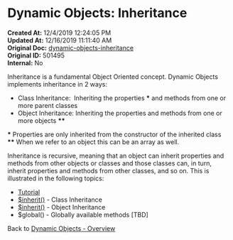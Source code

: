 # Dynamic Objects: Inheritance

**Created At:** 12/4/2019 12:24:05 PM  
**Updated At:** 12/16/2019 11:11:40 AM  
**Original Doc:** [dynamic-objects-inheritance](https://docs.jbase.com/42948-dynamic-objects/dynamic-objects-inheritance)  
**Original ID:** 501495  
**Internal:** No

Inheritance is a fundamental Object Oriented concept. Dynamic Objects implements inheritance in 2 ways:

- Class Inheritance:  Inheriting the properties **\*** and methods from one or more parent classes
- Object Inheritance: Inheriting the properties and methods from one or more objects **\*\***

**\*** Properties are only inherited from the constructor of the inherited class  
**\*\*** When we refer to an object this can be an array as well.

Inheritance is recursive, meaning that an object can inherit properties and methods from other objects or classes and those classes can, in turn, inherit properties and methods from other classes, and so on. This is illustrated in the following topics:

- [Tutorial](./../inheritance-tutorial)
- [\$inherit()](./../method-$inherit%28%29---class-inheritance) - Class Inheritance
- [\$inherit()](./../method-$inherit%28%29---object-inheritance) - Object Inheritance
- \$global() - Globally available methods [TBD]

Back to [Dynamic Objects - Overview](./../README.md)
